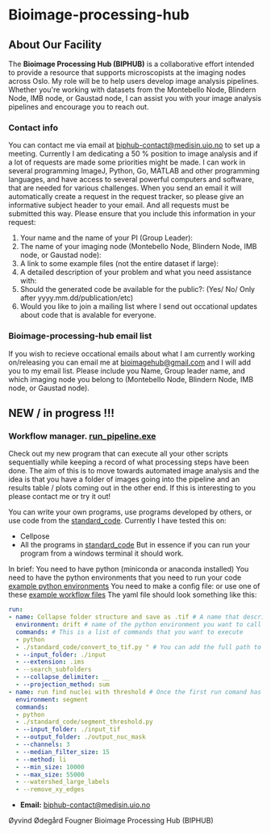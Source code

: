 # Bioimage-processing-hub
## About Our Facility
The **Bioimage Processing Hub (BIPHUB)** is a collaborative effort intended to provide a resource that supports microscopists at the imaging nodes across Oslo. My role will be to help users develop image analysis pipelines.
Whether you're working with datasets from the Montebello Node, Blindern Node, IMB node, or Gaustad node, I can assist you with your image analysis pipelines and encourage you to reach out.

### Contact info
You can contact me via email at biphub-contact@medisin.uio.no to set up a meeting. Currently  I am dedicating a 50 % position to image analysis and if a lot of requests are made some priorities might be made.  I can work in several programming ImageJ, Python, Go, MATLAB and other programming languages, and have access to several powerful computers and software, that are needed for various challenges.
When you send an email it will automatically create a request in the request tracker, so please give an informative subject header to your email. And all requests must be submitted this way.
Please ensure that you include this information in your request:
1.	Your name and the name of your PI (Group Leader):
2.	The name of your imaging node (Montebello Node, Blindern Node, IMB node, or Gaustad node):
3.	A link to some example files (not the entire dataset if large):
4.	A detailed description of your problem and what you need assistance with:
5.	Should the generated code be available for the public?: (Yes/ No/ Only after yyyy.mm.dd/publication/etc)
6. Would you like to join a mailing list where I send out occational updates about code that is avalable for everyone.

### Bioimage-processing-hub email list
If you wish to recieve occational emails about what I am currently working on/releasing you can email me at bioimagehub@gmail.com and I will add you to my email list. Please include you Name, Group leader name, and which imaging node you belong to (Montebello Node, Blindern Node, IMB node, or Gaustad node). 

## NEW / in progress !!!
### Workflow manager. [run_pipeline.exe](https://github.com/bioimagehub/run_pipeline)
Check out my new program that can execute all your other scripts sequentially while keeping a record of what processing steps have been done.
The aim of this is to move towards automated image analysis and the idea is that you have a folder of images going into the pipeline and an results table / plots coming out in the other end. 
If this is interesting to you please contact me or try it out!

You can write your own programs, use programs developed by others, or use code from the [standard_code](https://github.com/bioimagehub/run_pipeline/tree/main/standard_code).
Currently I have tested this on:
* Cellpose
* All the programs in [standard_code](https://github.com/bioimagehub/run_pipeline/tree/main/standard_code)
But in essence if you can run your program from a windows terminal it should work.

In brief:
You need to have python (miniconda or anaconda installed)
You need to have the python environments that you need to run your code [example python environments](https://github.com/bioimagehub/run_pipeline/tree/main/conda_envs)
You need to make a config file: or use one of these [example workflow files](https://github.com/bioimagehub/run_pipeline/tree/main/pipeline_configs)
The yaml file should look something like this:
```yaml
run:
- name: Collapse folder structure and save as .tif # A name that describes this part of the code
  environment: drift # name of the python environment you want to call
  commands: # This is a list of commands that you want to execute
  - python
  - ./standard_code/convert_to_tif.py " # You can add the full path to your 
  - --input_folder: ./input
  - --extension: .ims
  - --search_subfolders
  - --collapse_delimiter: __
  - --projection_method: sum
- name: run find nuclei with threshold # Once the first run comand has been executed this will run.
  environment: segment
  commands:
  - python
  - ./standard_code/segment_threshold.py
  - --input_folder: ./input_tif
  - --output_folder: ./output_nuc_mask
  - --channels: 3
  - --median_filter_size: 15
  - --method: li
  - --min_size: 10000
  - --max_size: 55000
  - --watershed_large_labels
  - --remove_xy_edges
```




- **Email:** [biphub-contact@medisin.uio.no](mailto:biphub-contact@medisin.uio.no)

Øyvind Ødegård Fougner
Bioimage Processing Hub (BIPHUB)

